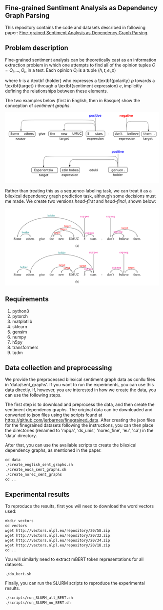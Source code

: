 ## Fine-grained Sentiment Analysis as Dependency Graph Parsing

This repository contains the code and datasets described in following paper: [Fine-grained Sentiment Analysis as Dependency Graph Parsing]().

## Problem description

Fine-grained sentiment analysis can be theoretically cast as an information extraction problem in which one attempts to find all of the opinion tuples $O = O_i,\ldots,O_n$ in a text. Each opinion $O_i$ is a tuple $(h, t, e, p)$

where $h$ is a \textbf {holder} who expresses a \textbf{polarity} $p$ towards a \textbf{target} $t$ through a \textbf{sentiment expression} $e$, implicitly defining the relationships between these elements.

The two examples below (first in English, then in Basque) show the conception of *sentiment graphs*.

![multilingual example](./figures/multi_sent_graph.png)

Rather than treating this as a sequence-labeling task, we can treat it as a bilexical dependency graph prediction task, although some decisions must me made. We create two versions *head-first* and *head-final*, shown below:

![multilingual example](./figures/bilexical.png)



## Requirements

1. python3
2. pytorch
3. matplotlib
4. sklearn
5. gensim
6. numpy
7. h5py
8. transformers
9. tqdm


## Data collection and preprocessing

We provide the preprocessed bilexical sentiment graph data as conllu files in 'data/sent_graphs'. If you want to run the experiments, you can use this data directly. If, however, you are interested in how we create the data, you can use the following steps.

The first step is to download and preprocess the data, and then create the sentiment dependency graphs. The original data can be downloaded and converted to json files using the scripts found at https://github.com/jerbarnes/finegrained_data. After creating the json files for the finegrained datasets following the instructions, you can then place the directories (renamed to 'mpqa', 'ds_unis', 'norec_fine', 'eu', 'ca') in the 'data' directory.

After that, you can use the available scripts to create the bilexical dependency graphs, as mentioned in the paper.

```
cd data
./create_english_sent_graphs.sh
./create_euca_sent_graphs.sh
./create_norec_sent_graphs
cd ..
```



## Experimental results

To reproduce the results, first you will need to download the word vectors used:

```
mkdir vectors
cd vectors
wget http://vectors.nlpl.eu/repository/20/58.zip
wget http://vectors.nlpl.eu/repository/20/32.zip
wget http://vectors.nlpl.eu/repository/20/34.zip
wget http://vectors.nlpl.eu/repository/20/18.zip
cd ..
```

You will similarly need to extract mBERT token representations for all datasets.
```
./do_bert.sh
```

Finally, you can run the SLURM scripts to reproduce the experimental results.

```
./scripts/run_SLURM_all_BERT.sh
./scripts/run_SLURM_no_BERT.sh
```

